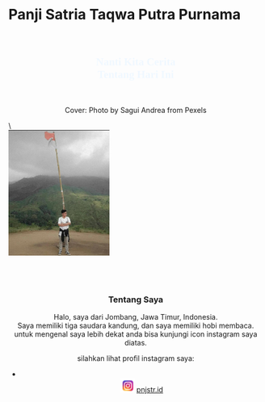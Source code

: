 
<html lang="en">
<head>
  <meta charset="UTF-8">
  <meta http-equiv="X-UA-Compatible" content="IE=edge">
  <meta name="viewport" content="width=device-width, initial-scale=1.0">
  <title>Panji Satria Taqwa Putra Purnama</title>
</head>
<style>
  .body {
    overflow-x: hidden;
  }
</style>
<body>
<!--Header-->
<div class="cover" style="background-image: url(pexels-sagui-andrea-618833.jpg);">
    <div class="masking"></div>
    <small class="credit"><a href=""></a></small>
    <div class="container h-100">
      <div class="row h-100 align-items-center">
        <div class="col-6 text-white">
        <br><h1>Panji Satria Taqwa Putra Purnama</h1><br>
        <body>
          <!-- link -->
          <link rel="preconnect" href="https://fonts.googleapis.com">
<link rel="preconnect" href="https://fonts.gstatic.com" crossorigin>
<link href="https://fonts.googleapis.com/css2?family=Smooch&display=swap" rel="stylesheet">
        <style type="text/css">
          h2{
            font-family: 'Smooch', cursive;
            size: 18px;
            color: aliceblue;
          }
        </style>
        <Center>
          <h2>Nanti Kita Cerita<br>
            Tentang Hari Ini<br></h2><br>
          <p>Cover: Photo by Sagui Andrea from Pexels</p>
          </Center>
        </body>
        </div>
        <!-- CSS -->\
        <link rel="stylesheet" href="style.css">
        <!-- CSS -->
        <link href="https://cdn.jsdelivr.net/npm/bootstrap@5.1.3/dist/css/bootstrap.min.css" rel="stylesheet" integrity="sha384-1BmE4kWBq78iYhFldvKuhfTAU6auU8tT94WrHftjDbrCEXSU1oBoqyl2QvZ6jIW3" crossorigin="anonymous">
        <!-- Bundle -->
        <script src="https://cdn.jsdelivr.net/npm/bootstrap@5.1.3/dist/js/bootstrap.bundle.min.js" integrity="sha384-ka7Sk0Gln4gmtz2MlQnikT1wXgYsOg+OMhuP+IlRH9sENBO0LRn5q+8nbTov4+1p" crossorigin="anonymous"></script>
        <div class="Jumbotron">
          <img src="WhatsApp Image 2022-03-28 at 21.02.23.jpeg" width="200px">
        </div>
      </div>
    </div>   
  </div>
  <Center>
    <br><br><br>
    <h3>Tentang Saya</h3>
    Halo, saya dari Jombang, Jawa Timur, Indonesia.<br>
Saya memiliki tiga saudara kandung, dan saya memiliki hobi membaca.<br>
untuk mengenal saya lebih dekat anda bisa kunjungi icon instagram saya diatas.<br>
    <p>silahkan lihat profil instagram saya:</p>
    <nav aria-label="Page navigation example">
      <ul class="pagination justify-content-center">
        <li class="page-item disabled">
        </li>
          <img src="4.png" width="28px">
          <a href="https://instagram.com/pnjstr.id?utm_medium=copy_link" class="link-primary">pnjstr.id</a>
      </ul>
    </nav>
  </Center>
  <!--end header-->
</body>
</html>
